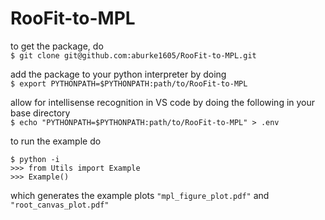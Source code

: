 # RooFit-to-MPL

to get the package, do \
`$ git clone git@github.com:aburke1605/RooFit-to-MPL.git`

add the package to your python interpreter by doing \
`$ export PYTHONPATH=$PYTHONPATH:path/to/RooFit-to-MPL`

allow for intellisense recognition in VS code by doing the following in your base directory \
`$ echo "PYTHONPATH=$PYTHONPATH:path/to/RooFit-to-MPL" > .env`



to run the example do
```shell
$ python -i
>>> from Utils import Example
>>> Example()
```
which generates the example plots `"mpl_figure_plot.pdf"` and `"root_canvas_plot.pdf"`
